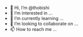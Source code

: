 - 👋 Hi, I’m @thobishi
- 👀 I’m interested in ...
- 🌱 I’m currently learning ...
- 💞️ I’m looking to collaborate on ...
- 📫 How to reach me ...

<!---
thobishi/thobishi is a ✨ special ✨ repository because its `README.md` (this file) appears on your GitHub profile.
You can click the Preview link to take a look at your changes.
--->
